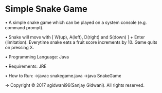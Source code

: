 # Simple Snake Game

• A simple snake game which can be played on a system console (e.g. command prompt).

• Snake will move with [ W(up), A(left), D(right) and S(down) ] + Enter (limitation). Everytime snake eats a fruit score increments by 10. Game quits on pressing X.

• Programming Language: Java

• Requirements: JRE

• How to Run:
->javac snakegame.java
->java SnakeGame

-> Copyright © 2017 sgidwani96(Sanjay Gidwani). All rights reserved.
